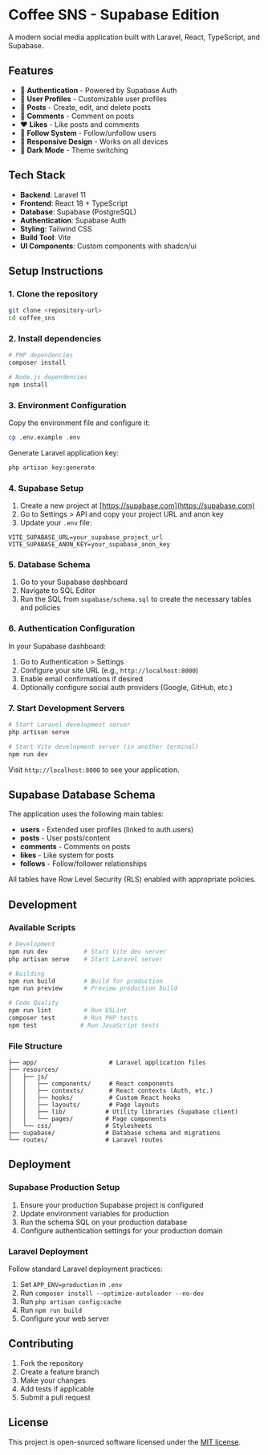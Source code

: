 # Coffee SNS - Supabase Edition

A modern social media application built with Laravel, React, TypeScript, and Supabase.

## Features

- 🔐 **Authentication** - Powered by Supabase Auth
- 👥 **User Profiles** - Customizable user profiles
- 📝 **Posts** - Create, edit, and delete posts
- 💬 **Comments** - Comment on posts
- ❤️ **Likes** - Like posts and comments
- 👥 **Follow System** - Follow/unfollow users
- 📱 **Responsive Design** - Works on all devices
- 🎨 **Dark Mode** - Theme switching

## Tech Stack

- **Backend**: Laravel 11
- **Frontend**: React 18 + TypeScript
- **Database**: Supabase (PostgreSQL)
- **Authentication**: Supabase Auth
- **Styling**: Tailwind CSS
- **Build Tool**: Vite
- **UI Components**: Custom components with shadcn/ui

## Setup Instructions

### 1. Clone the repository

```bash
git clone <repository-url>
cd coffee_sns
```

### 2. Install dependencies

```bash
# PHP dependencies
composer install

# Node.js dependencies
npm install
```

### 3. Environment Configuration

Copy the environment file and configure it:

```bash
cp .env.example .env
```

Generate Laravel application key:

```bash
php artisan key:generate
```

### 4. Supabase Setup

1. Create a new project at [https://supabase.com](https://supabase.com)
2. Go to Settings > API and copy your project URL and anon key
3. Update your `.env` file:

```env
VITE_SUPABASE_URL=your_supabase_project_url
VITE_SUPABASE_ANON_KEY=your_supabase_anon_key
```

### 5. Database Schema

1. Go to your Supabase dashboard
2. Navigate to SQL Editor
3. Run the SQL from `supabase/schema.sql` to create the necessary tables and policies

### 6. Authentication Configuration

In your Supabase dashboard:

1. Go to Authentication > Settings
2. Configure your site URL (e.g., `http://localhost:8000`)
3. Enable email confirmations if desired
4. Optionally configure social auth providers (Google, GitHub, etc.)

### 7. Start Development Servers

```bash
# Start Laravel development server
php artisan serve

# Start Vite development server (in another terminal)
npm run dev
```

Visit `http://localhost:8000` to see your application.

## Supabase Database Schema

The application uses the following main tables:

- **users** - Extended user profiles (linked to auth.users)
- **posts** - User posts/content
- **comments** - Comments on posts
- **likes** - Like system for posts
- **follows** - Follow/follower relationships

All tables have Row Level Security (RLS) enabled with appropriate policies.

## Development

### Available Scripts

```bash
# Development
npm run dev          # Start Vite dev server
php artisan serve    # Start Laravel server

# Building
npm run build        # Build for production
npm run preview      # Preview production build

# Code Quality
npm run lint         # Run ESLint
composer test        # Run PHP tests
npm test            # Run JavaScript tests
```

### File Structure

```
├── app/                    # Laravel application files
├── resources/
│   ├── js/
│   │   ├── components/     # React components
│   │   ├── contexts/       # React contexts (Auth, etc.)
│   │   ├── hooks/          # Custom React hooks
│   │   ├── layouts/        # Page layouts
│   │   ├── lib/           # Utility libraries (Supabase client)
│   │   └── pages/         # Page components
│   └── css/               # Stylesheets
├── supabase/              # Database schema and migrations
└── routes/                # Laravel routes
```

## Deployment

### Supabase Production Setup

1. Ensure your production Supabase project is configured
2. Update environment variables for production
3. Run the schema SQL on your production database
4. Configure authentication settings for your production domain

### Laravel Deployment

Follow standard Laravel deployment practices:

1. Set `APP_ENV=production` in `.env`
2. Run `composer install --optimize-autoloader --no-dev`
3. Run `php artisan config:cache`
4. Run `npm run build`
5. Configure your web server

## Contributing

1. Fork the repository
2. Create a feature branch
3. Make your changes
4. Add tests if applicable
5. Submit a pull request

## License

This project is open-sourced software licensed under the [MIT license](LICENSE).